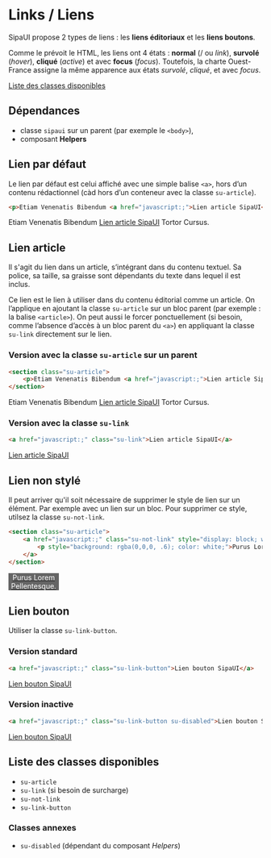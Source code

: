 # Links / Liens

SipaUI propose 2 types de liens&nbsp;: les **liens éditoriaux** et les **liens boutons**.

Comme le prévoit le HTML, les liens ont 4 états&nbsp;: **normal** (/ ou *link*), **survolé** (*hover*), **cliqué** (*active*) et avec **focus** (*focus*). Toutefois, la charte Ouest-France assigne la même apparence aux états *survolé*, *cliqué*, et avec *focus*.

<a href="#liste-classes" target="_self" class="link-button">Liste des classes disponibles</a>

<div class="dependances">

## Dépendances
- classe `sipaui` sur un parent (par exemple le `<body>`),
- composant **Helpers**

</div>


## Lien par défaut

Le lien par défaut est celui affiché avec une simple balise `<a>`, hors d’un contenu rédactionnel (càd hors d’un conteneur avec la classe `su-article`).

```html
<p>Etiam Venenatis Bibendum <a href="javascript:;">Lien article SipaUI</a> Tortor Cursus.</p>
```
<div class="sipaui">
		<p>Etiam Venenatis Bibendum <a href="javascript:;" class="surcharge-storybook">Lien article SipaUI</a> Tortor Cursus.</p>
</div>


## Lien article

Il s'agit du lien dans un article, s’intégrant dans du contenu textuel. Sa police, sa taille, sa graisse sont dépendants du texte dans lequel il est inclus.

Ce lien est le lien à utiliser dans du contenu éditorial comme un article. On l’applique en ajoutant la classe `su-article` sur un bloc parent (par exemple&nbsp;: la balise `<article>`). On peut aussi le forcer ponctuellement (si besoin, comme l’absence d’accès à un bloc parent du `<a>`) en appliquant la classe `su-link` directement sur le lien.

### Version avec la classe `su-article` sur un parent
```html
<section class="su-article">
	<p>Etiam Venenatis Bibendum <a href="javascript:;">Lien article SipaUI</a> Tortor Cursus.</p>
</section>
```
<div class="sipaui">
	<section class="su-article">
		<p>Etiam Venenatis Bibendum <a href="javascript:;">Lien article SipaUI</a> Tortor Cursus.</p>
	</section>
</div>

### Version avec la classe `su-link`
```html
<a href="javascript:;" class="su-link">Lien article SipaUI</a>
```
<div class="sipaui">
	<a href="javascript:;" class="su-link">Lien article SipaUI</a>
</div>


## Lien non stylé

Il peut arriver qu'il soit nécessaire de supprimer le style de lien sur un élément. Par exemple avec un lien sur un bloc. Pour supprimer ce style, utilsez la classe `su-not-link`.

```html
<section class="su-article">
	<a href="javascript:;" class="su-not-link" style="display: block; width: 100px; text-align: center;">
    	<p style="background: rgba(0,0,0, .6); color: white;">Purus Lorem Pellentesque.</p>
    </a>
</section>
```
<div class="sipaui">
	<section class="su-article">
		<a href="javascript:;" class="su-not-link" style="display: block; width: 100px; text-align: center;">
        	<p style="background: rgba(0,0,0, .6); color: white;">Purus Lorem Pellentesque.</p>
        </a>
	</section>
</div>


## Lien bouton

Utiliser la classe `su-link-button`.

### Version standard
```html
<a href="javascript:;" class="su-link-button">Lien bouton SipaUI</a>
```
<div class="sipaui">
	<a href="javascript:;" class="su-link-button">Lien bouton SipaUI</a>
</div>

### Version inactive
```html
<a href="javascript:;" class="su-link-button su-disabled">Lien bouton SipaUI</a>
```
<div class="sipaui">
	<a href="javascript:;" class="su-link-button su-disabled">Lien bouton SipaUI</a>
</div>

<div id="liste-classes" class="control-titres">

## Liste des classes disponibles
- `su-article`
- `su-link` (si besoin de surcharge)
- `su-not-link`
- `su-link-button`

### Classes annexes
- `su-disabled` (dépendant du composant *Helpers*)

</div>
